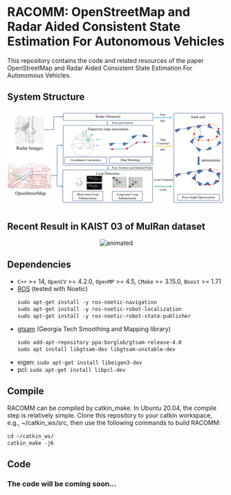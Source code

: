 # RACOMM: OpenStreetMap and Radar Aided Consistent State Estimation For Autonomous Vehicles

This repository contains the code and related resources of the paper OpenStreetMap and Radar Aided Consistent State Estimation For Autonomous Vehicles.

## System Structure
<div align="center">
  <p align="center"><img src=RACOMM/resources/system_structure_hires.jpg alt="animated"  width="800"/></p>
</div>

## Recent Result in KAIST 03 of MulRan dataset
<div align="center">
  <p align="center"><img src=RACOMM/resources/kaist03_small.gif alt="animated"  width="800"/></p>
</div>

## Dependencies
* `C++` >= 14, `OpenCV` >= 4.2.0, `OpenMP` >= 4.5, `CMake` >= 3.15.0, `Boost` >= 1.71
* [ROS](http://wiki.ros.org/ROS/Installation) (tested with Noetic)
  ```
  sudo apt-get install -y ros-noetic-navigation
  sudo apt-get install -y ros-noetic-robot-localization
  sudo apt-get install -y ros-noetic-robot-state-publisher
  ```
* [gtsam](https://gtsam.org/get_started/) (Georgia Tech Smoothing and Mapping library)
  ```
  sudo add-apt-repository ppa:borglab/gtsam-release-4.0
  sudo apt install libgtsam-dev libgtsam-unstable-dev
  ```
* eigen: ```sudo apt-get install libeigen3-dev```
* pcl: ```sudo apt-get install libpcl-dev```

## Compile

RACOMM can be compiled by catkin_make. In Ubuntu 20.04, the compile step is relatively simple.
Clone this repository to your catkin workspace, e.g., ~/catkin_ws/src, then use the following commands to build RACOMM:
```bin/bash
cd ~/catkin_ws/
catkin_make -j6
```

## Code
### The code will be coming soon…
